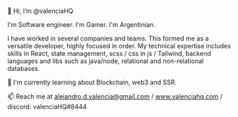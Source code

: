 👋 Hi, I’m @valenciaHQ

I'm Software engineer. I'm Gamer. I'm Argentinian.

I have worked in several companies and teams. This formed me as a versatile developer, highly focused in order. 
My technical expertise includes skills in React, state management, scss / css in js / Tailwind, backend languages and libs such as java/node, relational and non-relational databases.

🌱 I'm currently learning about Blockchain, web3 and SSR.

📫 Reach me at alejandro.d.valencia@gmail.com / www.valenciahq.com / discord: valenciaHQ#8444
